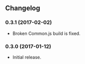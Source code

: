 ## Changelog

### 0.3.1 (2017-02-02)

- Broken Common.js build is fixed.

### 0.3.0 (2017-01-12)

- Initial release.
